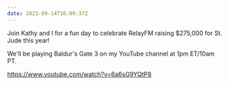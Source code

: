 ```yaml
---
date: 2023-09-14T16:09:37Z
---
```


Join Kathy and I for a fun day to celebrate RelayFM raising $275,000 for St. Jude this year!

We'll be playing Baldur's Gate 3 on my YouTube channel at 1pm ET/10am PT.

https://www.youtube.com/watch?v=6a6sG9YQtP8

